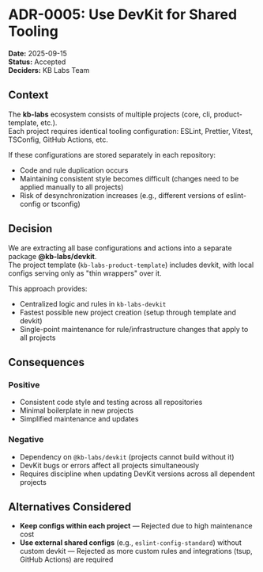# ADR-0005: Use DevKit for Shared Tooling

**Date:** 2025-09-15  
**Status:** Accepted  
**Deciders:** KB Labs Team

## Context

The **kb-labs** ecosystem consists of multiple projects (core, cli, product-template, etc.).  
Each project requires identical tooling configuration: ESLint, Prettier, Vitest, TSConfig, GitHub Actions, etc.

If these configurations are stored separately in each repository:

- Code and rule duplication occurs
- Maintaining consistent style becomes difficult (changes need to be applied manually to all projects)
- Risk of desynchronization increases (e.g., different versions of eslint-config or tsconfig)

## Decision

We are extracting all base configurations and actions into a separate package **@kb-labs/devkit**.  
The project template (`kb-labs-product-template`) includes devkit, with local configs serving only as "thin wrappers" over it.

This approach provides:

- Centralized logic and rules in `kb-labs-devkit`
- Fastest possible new project creation (setup through template and devkit)
- Single-point maintenance for rule/infrastructure changes that apply to all projects

## Consequences

### Positive

- Consistent code style and testing across all repositories
- Minimal boilerplate in new projects
- Simplified maintenance and updates

### Negative

- Dependency on `@kb-labs/devkit` (projects cannot build without it)
- DevKit bugs or errors affect all projects simultaneously
- Requires discipline when updating DevKit versions across all dependent projects

## Alternatives Considered

- **Keep configs within each project** — Rejected due to high maintenance cost
- **Use external shared configs** (e.g., `eslint-config-standard`) without custom devkit — Rejected as more custom rules and integrations (tsup, GitHub Actions) are required
